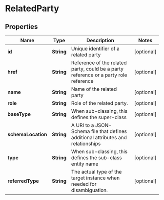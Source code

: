 
# RelatedParty

## Properties
Name | Type | Description | Notes
------------ | ------------- | ------------- | -------------
**id** | **String** | Unique identifier of a related party |  [optional]
**href** | **String** | Reference of the related party, could be a party reference or a party role reference |  [optional]
**name** | **String** | Name of the related party |  [optional]
**role** | **String** | Role of the related party. |  [optional]
**baseType** | **String** | When sub-classing, this defines the super-class |  [optional]
**schemaLocation** | **String** | A URI to a JSON-Schema file that defines additional attributes and relationships |  [optional]
**type** | **String** | When sub-classing, this defines the sub-class entity name |  [optional]
**referredType** | **String** | The actual type of the target instance when needed for disambiguation. |  [optional]



